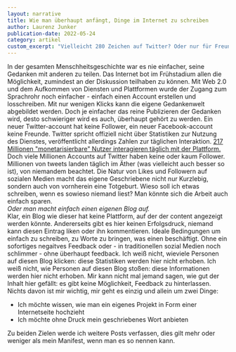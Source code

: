 ```yaml
---
layout: narrative
title: Wie man überhaupt anfängt, Dinge im Internet zu schreiben
author: Laurenz Junker
publication-date: 2022-05-24
category: artikel
custom_excerpt: "Vielleicht 280 Zeichen auf Twitter? Oder nur für Freunde auf Facebook? Oder doch lieber einfach die Backen halten."
---
```

In der gesamten Menschheitsgeschichte war es nie einfacher, seine Gedanken mit anderen zu teilen. Das Internet bot im Frühstadium allen die Möglichkeit, zumindest an der Diskussion teilhaben zu können. Mit Web 2.0 und dem Aufkommen von Diensten und Plattformen wurde der Zugang zum Sprachrohr noch einfacher - einfach einen Account erstellen und losschreiben. Mit nur wenigen Klicks kann die eigene Gedankenwelt abgebildet werden. Doch je einfacher das reine Publizieren der Gedanken wird,
desto schwieriger wird es auch, überhaupt gehört zu werden. Ein neuer Twitter-account hat keine Follower, ein neuer Facebook-account keine Freunde.
Twitter spricht offiziell nicht über Statistiken zur Nutzung des Dienstes, veröffentlicht allerdings Zahlen zur täglichen Interaktion.
[217 Millionen "monetarisierbare" Nutzer interagieren täglich mit der Plattform.](https://s22.q4cdn.com/826641620/files/doc_financials/2021/q4/Final-Q4'21-Selected-Metrics-and-Financials.pdf)
Doch viele Millionen Accounts auf Twitter haben keine oder kaum Follower. Millionen von tweets landen täglich im Äther (was vielleicht auch besser so ist), von niemandem beachtet. Die Natur von Likes und Followern auf sozialen Medien macht das eigene Geschriebene nicht nur Kurzlebig, sondern auch von vornherein eine Totgeburt. Wieso soll ich etwas schreiben, wenn es sowieso niemand liest? Man könnte sich die Arbeit auch einfach sparen.
<br>
_Oder man macht einfach einen eigenen Blog auf._
<br>
Klar, ein Blog wie dieser hat keine Plattform, auf der der content angezeigt werden könnte. Andererseits gibt es hier keinen Erfolgsdruck, niemand kann diesen Eintrag liken oder ihn
kommentieren. Ideale Bedingungen um einfach zu schreiben, zu Worte zu bringen, was einen beschäftigt. Ohne ein sofortiges negaitves Feedback oder - in traditionellen sozial Medien noch schlimmer - ohne überhaupt feedback. Ich weiß nicht, wieviele Personen auf diesen Blog klicken: diese Statistiken werden hier nicht erhoben. Ich weiß nicht, wie Personen auf diesen Blog stoßen: diese Informationen werden hier nicht erhoben. Mir kann nicht mal jemand sagen, wie gut der Inhalt hier gefällt: es gibt keine Möglichkeit, Feedback zu hinterlassen. Nichts davon ist mir wichtig, mir geht es einzig und allein um zwei Dinge:

- Ich möchte wissen, wie man ein eigenes Projekt in Form einer Internetseite hochzieht
- Ich möchte ohne Druck mein geschriebenes Wort anbieten

Zu beiden Zielen werde ich weitere Posts verfassen, dies gilt mehr oder weniger als mein Manifest, wenn man es so nennen kann.